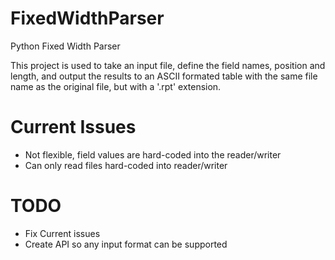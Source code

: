FixedWidthParser
================

Python Fixed Width Parser

This project is used to take an input file, define the field names, position and
length, and output the results to an ASCII formated table with the same file
name as the original file, but with a '.rpt' extension.

Current Issues
================
* Not flexible, field values are hard-coded into the reader/writer
* Can only read files hard-coded into reader/writer

TODO
================
* Fix Current issues
* Create API so any input format can be supported